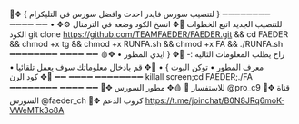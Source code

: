 🦠✥ { لتنصيب سورس فايدر احدث وافضل سورس في التليكرام }
➖➖➖➖➖➖➖➖ ➖➖➖➖ ➖➖
• للتنصيب الجديد اتبع الخطوات
🔦✥ انسخ الكود وضعه في الترمنال
⚙️✥ الكود 
git clone https://github.com/TEAMFAEDER/FAEDER.git && cd FAEDER  && chmod +x tg && chmod +x RUNFA.sh && chmod +x FA && ./RUNFA.sh
➖➖➖➖➖➖➖➖ ➖➖➖➖ ➖➖
🩸✥  راح يطلب المعلومات التاليه :- 
🏮✥ { ايدي المطور  • معرف المطور • توكن البوت } •
🎈✥ قم بادخال معلوماتك سوف يعمل تلقائيا •
➖➖➖➖➖➖➖➖ ➖➖➖➖ ➖➖
🦠✥ كود الرن 
killall screen;cd FAEDER;./FA
➖➖➖➖➖➖➖➖ ➖➖➖➖ ➖➖
📨✥ للاستفسار  🔽
🩸✥ مطور السورس @pro_c9 
🧫✥ قناة السورس @faeder_ch
🤖✥ كروب الدعم https://t.me/joinchat/B0N8JRq6moK-VWeMTk3o8A
